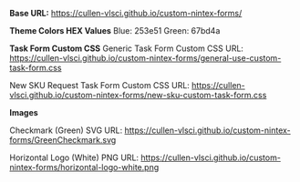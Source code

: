 **Base URL:** https://cullen-vlsci.github.io/custom-nintex-forms/

**Theme Colors HEX Values**
Blue: 253e51
Green: 67bd4a

**Task Form Custom CSS**
Generic Task Form Custom CSS URL: https://cullen-vlsci.github.io/custom-nintex-forms/general-use-custom-task-form.css

New SKU Request Task Form Custom CSS URL: https://cullen-vlsci.github.io/custom-nintex-forms/new-sku-custom-task-form.css

**Images**

Checkmark (Green) SVG URL: https://cullen-vlsci.github.io/custom-nintex-forms/GreenCheckmark.svg

Horizontal Logo (White) PNG URL: https://cullen-vlsci.github.io/custom-nintex-forms/horizontal-logo-white.png
